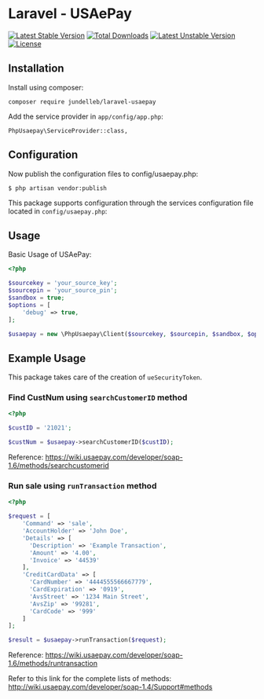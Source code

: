 Laravel - USAePay
========

[![Latest Stable Version](https://poser.pugx.org/jundelleb/laravel-usaepay/v/stable)](https://packagist.org/packages/jundelleb/laravel-usaepay) [![Total Downloads](https://poser.pugx.org/jundelleb/laravel-usaepay/downloads)](https://packagist.org/packages/jundelleb/laravel-usaepay) [![Latest Unstable Version](https://poser.pugx.org/jundelleb/laravel-usaepay/v/unstable)](https://packagist.org/packages/jundelleb/laravel-usaepay) [![License](https://poser.pugx.org/jundelleb/laravel-usaepay/license)](https://packagist.org/packages/jundelleb/laravel-usaepay)

Installation
------------

Install using composer:

    composer require jundelleb/laravel-usaepay

Add the service provider in `app/config/app.php`:

    PhpUsaepay\ServiceProvider::class,

Configuration
-------------

Now publish the configuration files to config/usaepay.php:

    $ php artisan vendor:publish

This package supports configuration through the services configuration file located in `config/usaepay.php`:


Usage
-----

Basic Usage of USAePay:

```php
<?php

$sourcekey = 'your_source_key';
$sourcepin = 'your_source_pin';
$sandbox = true;
$options = [
    'debug' => true,
];

$usaepay = new \PhpUsaepay\Client($sourcekey, $sourcepin, $sandbox, $options);

```

Example Usage
-------

This package takes care of the creation of `ueSecurityToken`.

### Find CustNum using `searchCustomerID` method

```php
<?php

$custID = '21021';

$custNum = $usaepay->searchCustomerID($custID);

```
Reference: https://wiki.usaepay.com/developer/soap-1.6/methods/searchcustomerid

### Run sale using `runTransaction` method

```php
<?php

$request = [
	'Command' => 'sale',
    'AccountHolder' => 'John Doe',
    'Details' => [
      'Description' => 'Example Transaction',
      'Amount' => '4.00',
      'Invoice' => '44539'
    ],
    'CreditCardData' => [
      'CardNumber' => '4444555566667779',
      'CardExpiration' => '0919',
      'AvsStreet' => '1234 Main Street',
      'AvsZip' => '99281',
      'CardCode' => '999'
    ]
];

$result = $usaepay->runTransaction($request);

```
Reference: https://wiki.usaepay.com/developer/soap-1.6/methods/runtransaction

Refer to this link for the complete lists of methods:
http://wiki.usaepay.com/developer/soap-1.4/Support#methods
